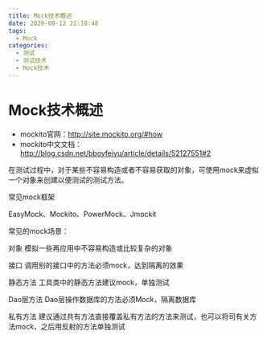 ```yaml
---
title: Mock技术概述
date: 2020-08-12 22:18:48
tags:
  - Mock
categories:
  - 测试
  - 测试技术
  - Mock技术
---
```


# Mock技术概述

- mockito官网：http://site.mockito.org/#how
- mockito中文文档：http://blog.csdn.net/bboyfeiyu/article/details/52127551#2

在测试过程中，对于某些不容易构造或者不容易获取的对象，可使用mock来虚拟一个对象来创建以便测试的测试方法。

 

常见mock框架

EasyMock、Mockito、PowerMock、Jmockit

 

常见的mock场景：

对象 模拟一些再应用中不容易构造或比较复杂的对象

接口 调用别的接口中的方法必须mock，达到隔离的效果

静态方法 工具类中的静态方法建议mock，单独测试

Dao层方法 Dao层操作数据库的方法必须Mock，隔离数据库

私有方法 建议通过共有方法直接覆盖私有方法的方法来测试，也可以将司有关方法mock，之后用反射的方法单独测试





 